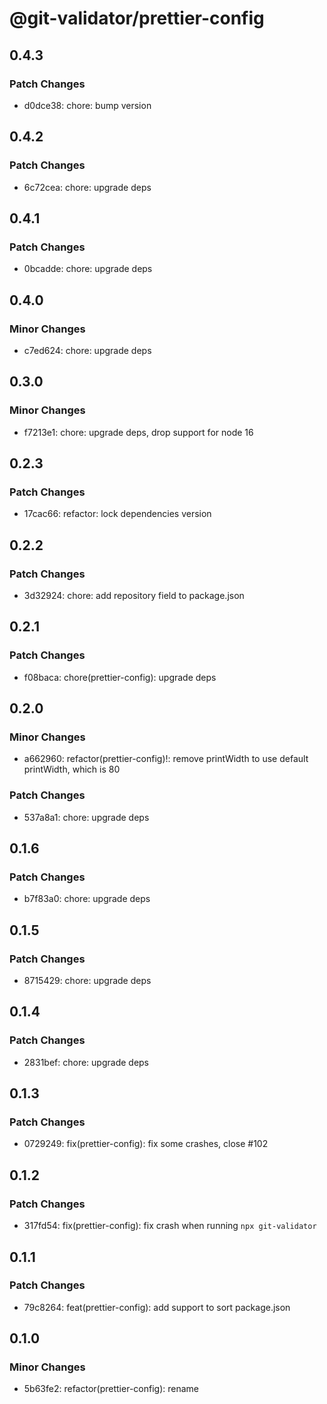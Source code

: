 # @git-validator/prettier-config

## 0.4.3

### Patch Changes

- d0dce38: chore: bump version

## 0.4.2

### Patch Changes

- 6c72cea: chore: upgrade deps

## 0.4.1

### Patch Changes

- 0bcadde: chore: upgrade deps

## 0.4.0

### Minor Changes

- c7ed624: chore: upgrade deps

## 0.3.0

### Minor Changes

- f7213e1: chore: upgrade deps, drop support for node 16

## 0.2.3

### Patch Changes

- 17cac66: refactor: lock dependencies version

## 0.2.2

### Patch Changes

- 3d32924: chore: add repository field to package.json

## 0.2.1

### Patch Changes

- f08baca: chore(prettier-config): upgrade deps

## 0.2.0

### Minor Changes

- a662960: refactor(prettier-config)!: remove printWidth to use default printWidth, which is 80

### Patch Changes

- 537a8a1: chore: upgrade deps

## 0.1.6

### Patch Changes

- b7f83a0: chore: upgrade deps

## 0.1.5

### Patch Changes

- 8715429: chore: upgrade deps

## 0.1.4

### Patch Changes

- 2831bef: chore: upgrade deps

## 0.1.3

### Patch Changes

- 0729249: fix(prettier-config): fix some crashes, close #102

## 0.1.2

### Patch Changes

- 317fd54: fix(prettier-config): fix crash when running `npx git-validator`

## 0.1.1

### Patch Changes

- 79c8264: feat(prettier-config): add support to sort package.json

## 0.1.0

### Minor Changes

- 5b63fe2: refactor(prettier-config): rename
